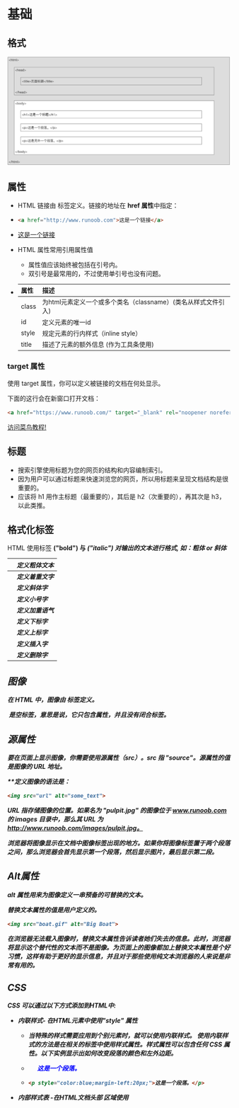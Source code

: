 # 基础

## 格式

![截屏2019-10-01下午7.14.52](截屏2019-10-01下午7.14.52.png)

## 属性

- HTML 链接由 <a> 标签定义。链接的地址在 **href 属性**中指定：

- ```html
  <a href="http://www.runoob.com">这是一个链接</a>
  ```

- <a href="http://www.runoob.com">这是一个链接</a>

- HTML 属性常用引用属性值

  - 属性值应该始终被包括在引号内。
  - 双引号是最常用的，不过使用单引号也没有问题。

- | 属性  | 描述                                                         |
  | ----- | ------------------------------------------------------------ |
  | class | 为html元素定义一个或多个类名（classname）(类名从样式文件引入) |
  | id    | 定义元素的唯一id                                             |
  | style | 规定元素的行内样式（inline style）                           |
  | title | 描述了元素的额外信息 (作为工具条使用)                        |

### target 属性

使用 target 属性，你可以定义被链接的文档在何处显示。

下面的这行会在新窗口打开文档：

```html
<a href="https://www.runoob.com/" target="_blank" rel="noopener noreferrer">访问菜鸟教程!</a>
```

<a href="https://www.runoob.com/" target="_blank" rel="noopener noreferrer">访问菜鸟教程!</a>

## 标题

- 搜索引擎使用标题为您的网页的结构和内容编制索引。
- 因为用户可以通过标题来快速浏览您的网页，所以用标题来呈现文档结构是很重要的。
- 应该将 h1 用作主标题（最重要的），其后是 h2（次重要的），再其次是 h3，以此类推。

## 格式化标签

HTML 使用标签 <b>("bold") 与 <i>("italic") 对输出的文本进行格式, 如：**粗体** or *斜体*

| <b>      | 定义粗体文本 |
| -------- | ------------ |
| <em>     | 定义着重文字 |
| <i>      | 定义斜体字   |
| <small>  | 定义小号字   |
| <strong> | 定义加重语气 |
| <sub>    | 定义下标字   |
| <sup>    | 定义上标字   |
| <ins>    | 定义插入字   |
| <del>    | 定义删除字   |

## 图像

在 HTML 中，图像由<img> 标签定义。

<img> 是空标签，意思是说，它只包含属性，并且没有闭合标签。

## 源属性

要在页面上显示图像，你需要使用源属性（src）。src 指 "source"。源属性的值是图像的 URL 地址。

**定义图像的语法是：

```html
<img src="url" alt="some_text">
```

URL 指存储图像的位置。如果名为 "pulpit.jpg" 的图像位于 www.runoob.com 的 images 目录中，那么其 URL 为 http://www.runoob.com/images/pulpit.jpg。

浏览器将图像显示在文档中图像标签出现的地方。如果你将图像标签置于两个段落之间，那么浏览器会首先显示第一个段落，然后显示图片，最后显示第二段。



## Alt属性

alt 属性用来为图像定义一串预备的可替换的文本。

替换文本属性的值是用户定义的。

```html
<img src="boat.gif" alt="Big Boat">
```

在浏览器无法载入图像时，替换文本属性告诉读者她们失去的信息。此时，浏览器将显示这个替代性的文本而不是图像。为页面上的图像都加上替换文本属性是个好习惯，这样有助于更好的显示信息，并且对于那些使用纯文本浏览器的人来说是非常有用的。



## CSS

CSS 可以通过以下方式添加到HTML中:

- 内联样式- 在HTML元素中使用"style" **属性**

  - 当特殊的样式需要应用到个别元素时，就可以使用内联样式。 使用内联样式的方法是在相关的标签中使用样式属性。样式属性可以包含任何 CSS 属性。以下实例显示出如何改变段落的颜色和左外边距。

  - <p style="color:blue;margin-left:20px;">这是一个段落。</p>

  - ```html
    <p style="color:blue;margin-left:20px;">这是一个段落。</p>
    ```

- 内部样式表 -在HTML文档头部 <head> 区域使用<style> **元素** 来包含CSS

  - 当单个文件需要特别样式时，就可以使用内部样式表。你可以在<head> 部分通过 <style>标签定义内部样式表:

  ```html
    <head>
    <style type="text/css">
    body {background-color:yellow;}
    p {color:blue;}
    </style>
    </head>
  ```

- 外部引用 - 使用外部 CSS **文件**

  - 当样式需要被应用到很多页面的时候，外部样式表将是理想的选择。使用外部样式表，你就可以通过更改一个文件来改变整个站点的外观。

  - ```html
    <head>
    <link rel="stylesheet" type="text/css" href="mystyle.css">
    </head>
    ```

最好的方式是通过外部引用CSS文件.



## 表格

表格由 <table> 标签来定义。每个表格均有若干行（由 <tr> 标签定义），每行被分割为若干单元格（由 <td> 标签定义）。字母 td 指表格数据（table data），即数据单元格的内容。数据单元格可以包含文本、图片、列表、段落、表单、水平线、表格等等。

### 定义边框: border

<p style="color:blue;margin-left:20px;">这是一个表格。</p>
<table border="2">	<!--边框为1 -->
    <tr>
        <td>row 1, cell 1</td>
        <td>row 1, cell 2</td>
    </tr>
    <tr>
        <td>row 2, cell 1</td>
        <td>row 2, cell 2</td>
    </tr>
</table>



### 表头<th> </th>

<table border="1">
    <tr>
        <th>Header 1</th>
        <th>Header 2</th>
    </tr>
    <tr>
        <td>row 1, cell 1</td>
        <td>row 1, cell 2</td>
    </tr>
    <tr>
        <td>row 2, cell 1</td>
        <td>row 2, cell 2</td>
    </tr>
</table>



## 列表

### 无序列表

无序列表是一个项目的列表，此列项目使用粗体圆点（典型的小黑圆圈）进行标记。 

无序列表使用 <ul> 标签

<ul>
<li>Coffee</li>
<li>Milk</li>
</ul>

### 有序列表

同样，有序列表也是一列项目，列表项目使用数字进行标记。 有序列表始于 <ol> 标签。每个列表项始于 <li> 标签。

列表项使用数字来标记。

<ol>
<li>Coffee</li>
<li>Milk</li>
</ol>



### 自定义列表

自定义列表不仅仅是一列项目，而是项目及其注释的组合。

自定义列表以 <dl> 标签开始。每个自定义列表项以 <dt> 开始。每个自定义列表项的定义以 <dd> 开始。

<dl>
<dt>Coffee</dt>
<dd>- black hot drink</dd>
<dt>Milk</dt>
<dd>- white cold drink</dd>
</dl>



## 区块

### 区块元素

大多数 HTML 元素被定义为**块级元素**或**内联元素**。

块级元素在浏览器显示时，通常会以新行来开始（和结束）。

实例: <h1>, <p>, <ul>, <table>

### 内联元素

内联元素在显示时通常不会以新行开始。

实例: <b>, <td>, <a>, <img>

### \<div> 元素

HTML <div> 元素是块级元素，它可用于组合其他 HTML 元素的容器。

<div> 元素没有特定的含义。除此之外，由于它属于块级元素，浏览器会在其前后显示折行。

如果与 CSS 一同使用，<div> 元素可用于对大的内容块设置样式属性。

\<div> 元素的另一个常见的用途是文档布局。它取代了使用表格定义布局的老式方法。使用 <table> 元素进行文档布局不是表格的正确用法。<table> 元素的作用是显示表格化的数据。

------

#### \<span> 元素

HTML <span> 元素是内联元素，可用作文本的容器

<span> 元素也没有特定的含义。 

当与 CSS 一同使用时，<span> 元素可用于为部分文本设置样式属性。

## 布局

<div id="container" style="width:500px">

<div id="header" style="background-color:#FFA500;">
<h1 style="margin-bottom:0;">主要的网页标题</h1></div>

<div id="menu" style="background-color:#FFD700;height:200px;width:100px;float:left;">
<b>菜单</b><br>
HTML<br>
CSS<br>
JavaScript</div>

<div id="content" style="background-color:#EEEEEE;height:200px;width:400px;float:left;">
内容在这里</div>

<div id="footer" style="background-color:#FFA500;clear:both;text-align:center;">
版权 © runoob.com</div>



```html
<html>
<head> 
<meta charset="utf-8"> 
<title>菜鸟教程(runoob.com)</title> 
</head>
<body>

<div id="container" style="width:500px">

<div id="header" style="background-color:#FFA500;">
<h1 style="margin-bottom:0;">主要的网页标题</h1></div>

<div id="menu" style="background-color:#FFD700;height:200px;width:100px;float:left;">
<b>菜单</b><br>
HTML<br>
CSS<br>
JavaScript</div>

<div id="content" style="background-color:#EEEEEE;height:200px;width:400px;float:left;">
内容在这里</div>

<div id="footer" style="background-color:#FFA500;clear:both;text-align:center;">
版权 © runoob.com</div>

</div>
 
</body>
</html>
```

```html
<!DOCTYPE html>
<html>
<head> 
<meta charset="utf-8"> 
<title>菜鸟教程(runoob.com)</title> 
</head>
<body>

<table width="500" border="0">
<tr>
<td colspan="2" style="background-color:#FFA500;">
<h1>主要的网页标题</h1>
</td>
</tr>

<tr>
<td style="background-color:#FFD700;width:100px;vertical-align:top;">
<b>菜单</b><br>
HTML<br>
CSS<br>
JavaScript
</td>
<td style="background-color:#eeeeee;height:200px;width:400px;vertical-align:top;">
内容在这里</td>
</tr>

<tr>
<td colspan="2" style="background-color:#FFA500;text-align:center;">
版权 © runoob.com</td>
</tr>
</table>

</body>
</html>
```

## 表单

表单是一个包含表单元素的区域。

表单元素是允许用户在表单中输入内容,比如：文本域(textarea)、下拉列表、单选框(radio-buttons)、复选框(checkboxes)等等。

表单使用表单标签 <form> 来设置:

```html
<form>
.
*input 元素*
.
</form>
```

### 输入元素

多数情况下被用到的表单标签是输入标签（<input>）。

输入类型是由类型属性（type）定义的。大多数经常被用到的输入类型如下：

#### 文本域（Text Fields）

文本域通过<input type="text"> 标签来设定，当用户要在表单中键入字母、数字等内容时，就会用到文本域。

<form>
First name: <input type="text" name="firstname"><br>
Last name: <input type="text" name="lastname">
</form>

#### 密码字段

密码字段通过标签<input type="password"> 来定义:

<form>
Password: <input type="password" name="pwd">
</form>

#### 单选按钮（Radio Buttons）

<input type="radio"> 标签定义了表单单选框选项

<form>
<input type="radio" name="sex" value="male">Male<br>
<input type="radio" name="sex" value="female">Female
</form>

#### 复选框（Checkboxes）

<input type="checkbox"> 定义了复选框. 用户需要从若干给定的选择中选取一个或若干选项。

<form>
<input type="checkbox" name="vehicle" value="Bike">I have a bike<br>
<input type="checkbox" name="vehicle" value="Car">I have a car 
</form>

#### 提交按钮（Submission

<form name="input" action="html_form_action.php" method="get">
Username: <input type="text" name="user">
<input type="submit" value="Submit">
</form>

#### 例子：发送邮件

<!DOCTYPE html>
<html>
<head> 
<meta charset="utf-8"> 
<title>菜鸟教程(runoob.com)</title> 
</head>
<body>

<h3>发送邮件到 someone@example.com:</h3>
<form action="MAILTO:someone@example.com" method="post" enctype="text/plain">
Name:<br>
<input type="text" name="name" value="your name"><br>
E-mail:<br>
<input type="text" name="mail" value="your email"><br>
Comment:<br>
<input type="text" name="comment" value="your comment" size="50"><br><br>
<input type="submit" value="发送">
<input type="reset" value="重置">
</form>



## 脚本

用javascipt。

<button type="button" onclick="myFunction()">点我！</button>

<button type="button" onclick="myFunction()">hey~</button>

# CSS

## 选择器

### id

id 选择器可以为标有特定 id 的 HTML 元素指定特定的样式。

HTML元素以id属性来设置id选择器,CSS 中 id 选择器以 "#" 来定义。

以下的样式规则应用于元素属性 id="para1":

```css
#para1
{
text-align:center;
color:red;
}
```

- ID属性不要以数字开头，数字开头的ID在 Mozilla/Firefox 浏览器中不起作用



### class

class 选择器用于描述一组元素的样式，class 选择器有别于id选择器，class可以在多个元素中使用。 

class 选择器在HTML中以class属性表示, 在 CSS 中，类选择器以一个点"."号显示：

在以下的例子中，所有拥有 center 类的 HTML 元素均为居中。

.center {text-align:center;}

你也可以指定特定的HTML元素使用class。

在以下实例中, 所有的 p 元素使用 class="center" 让该元素的文本居中:

p.center {text-align:center;}



## 下拉菜单




